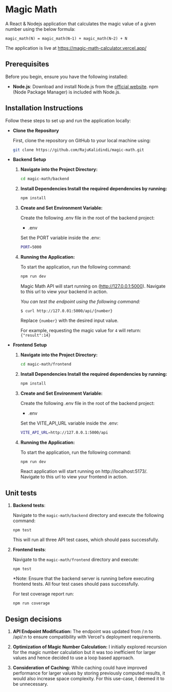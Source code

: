 # Magic Math

A React & Nodejs application that calculates the magic value of a given number using the below formula:

```
magic_math(N) = magic_math(N−1) + magic_math(N−2) + N
```

The application is live at https://magic-math-calculator.vercel.app/

## Prerequisites

Before you begin, ensure you have the following installed:

-   **Node.js**: Download and install Node.js from the [official website](https://nodejs.org/). npm (Node Package Manager) is included with Node.js.

## Installation Instructions

Follow these steps to set up and run the application locally:

- **Clone the Repository**

    First, clone the repository on GitHub to your local machine using:

    ```bash
    git clone https://github.com/RajuKalidindi/magic-math.git
    ```

- **Backend Setup**

    1.  **Navigate into the Project Directory:**

        ```bash
        cd magic-math/backend
        ```

    2.  **Install Dependencies Install the required dependencies by running:**

        ```bash
        npm install
        ```

    3.  **Create and Set Environment Variable:**

        Create the following .env file in the root of the backend project:

        -   .env

        Set the PORT variable inside the .env:

        ```bash
        PORT=5000
        ```

    4.  **Running the Application:**

        To start the application, run the following command:

        ```bash
        npm run dev
        ```

        Magic Math API will start running on (http://127.0.0.1:5000). Navigate to this url to view your backend in action.

        _You can test the endpoint using the following command:_

        ```
        $ curl http://127.0.01:5000/api/{number}
        ```

        Replace `{number}` with the desired input value.

        For example, requesting the magic value for `4` will return:
        `{"result":14}`

- **Frontend Setup**

    1.  **Navigate into the Project Directory:**

        ```bash
        cd magic-math/frontend
        ```

    2.  **Install Dependencies Install the required dependencies by running:**

        ```bash
        npm install
        ```

    3.  **Create and Set Environment Variable:**

        Create the following .env file in the root of the backend project:

        -   .env

        Set the VITE_API_URL variable inside the .env:

        ```bash
        VITE_API_URL=http://127.0.0.1:5000/api
        ```

    4.  **Running the Application:**

        To start the application, run the following command:

        ```bash
        npm run dev
        ```

        React application will start running on http://localhost:5173/. Navigate to this url to view your frontend in action.

## Unit tests

1. **Backend tests**:

    Navigate to the `magic-math/backend` directory and execute the following command:

    ```
    npm test
    ```

    This will run all three API test cases, which should pass successfully.

2. **Frontend tests**:

    Navigate to the `magic-math/frontend` directory and execute:

    ```
    npm test
    ```

    \*Note: Ensure that the backend server is running before executing frontend tests. All four test cases should pass successfully.

    For test coverage report run:

    ```
    npm run coverage
    ```

## Design decisions

1. **API Endpoint Modification:** The endpoint was updated from /:n to /api/:n to ensure compatibility with Vercel's deployment requirements.

2. **Optimization of Magic Number Calculation:** I initially explored recursion for the magic number calculation but it was too inefficient for larger values and hence decided to use a loop based approach.

3. **Consideration of Caching:** While caching could have improved performance for larger values by storing previously computed results, it would also increase space complexity. For this use-case, I deemed it to be unnecessary.
